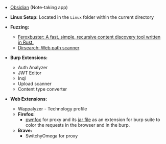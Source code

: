 - [Obsidian](https://obsidian.md/) (Note-taking app)
- **Linux Setup:** Located in the `Linux` folder within the current directory
- **Fuzzing:**
	- [Feroxbuster: A fast, simple, recursive content discovery tool written in Rust.](https://github.com/epi052/feroxbuster)
	- [Dirsearch: Web path scanner](https://github.com/maurosoria/dirsearch)
- **Burp Extensions:** 
	- Auth Analyzer
	- JWT Editor
	- Inql
	- Upload scanner
	- Content type converter
	
- **Web Extensions:**
	- Wappalyzer - Technology profile
	- **Firefox:**
		- [pwnfox](https://addons.mozilla.org/en-US/firefox/addon/pwnfox/) for proxy and its [jar file](https://github.com/yeswehack/PwnFox/releases/tag/v1.0.3) as an extension for burp suite to color the requests in the browser and in the burp.
	- **Brave:**
		- SwitchyOmega for proxy
